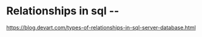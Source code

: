 # Relationships in sql --

https://blog.devart.com/types-of-relationships-in-sql-server-database.html
